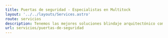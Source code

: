 ```yaml
---
title: Puertas de seguridad - Especialistas en Multitock
layout: '../../layouts/Services.astro'
route: servicios
description: Tenemos las mejores soluciones blindaje arquitectónico como puertas reforzadas de seguridad que se ajustan a las necesidades de protección de cada cliente sin importar el sector en el que sea requerido.
url: servicios/puertas-de-seguridad
---
```

